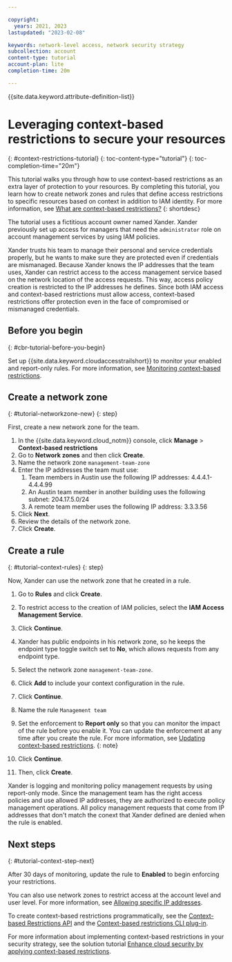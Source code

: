 ```yaml
---

copyright:
  years: 2021, 2023
lastupdated: "2023-02-08"

keywords: network-level access, network security strategy
subcollection: account
content-type: tutorial
account-plan: lite
completion-time: 20m

---
```


{{site.data.keyword.attribute-definition-list}}

# Leveraging context-based restrictions to secure your resources
{: #context-restrictions-tutorial}
{: toc-content-type="tutorial"}
{: toc-completion-time="20m"}

This tutorial walks you through how to use context-based restrictions as an extra layer of protection to your resources. By completing this tutorial, you learn how to create network zones and rules that define access restrictions to specific resources based on context in addition to IAM identity. For more information, see [What are context-based restrictions?](/docs/account?topic=account-context-restrictions-whatis)
{: shortdesc}

The tutorial uses a fictitious account owner named Xander. Xander previously set up access for managers that need the `administrator` role on account management services by using IAM policies.

Xander trusts his team to manage their personal and service credentials properly, but he wants to make sure they are protected even if credentials are mismanaged. Because Xander knows the IP addresses that the team uses, Xander can restrict access to the access management service based on the network location of the access requests. This way, access policy creation is restricted to the IP addresses he defines. Since both IAM access and context-based restrictions must allow access, context-based restrictions offer protection even in the face of compromised or mismanaged credentials.

## Before you begin
{: #cbr-tutorial-before-you-begin}

Set up {{site.data.keyword.cloudaccesstrailshort}} to monitor your enabled and report-only rules. For more information, see [Monitoring context-based restrictions](/docs/account?topic=account-cbr-monitor).

## Create a network zone
{: #tutorial-networkzone-new}
{: step}

First, create a new network zone for the team.

1. In the {{site.data.keyword.cloud_notm}} console, click **Manage** > **Context-based restrictions**
2. Go to **Network zones** and then click **Create**.
3. Name the network zone `management-team-zone`
4. Enter the IP addresses the team must use:
    1. Team members in Austin use the following IP addresses: 4.4.4.1-4.4.4.99
    1. An Austin team member in another building uses the following subnet: 204.17.5.0/24
    1. A remote team member uses the following IP address: 3.3.3.56
5. Click **Next**.
6. Review the details of the network zone.
7. Click **Create**.


## Create a rule
{: #tutorial-context-rules}
{: step}

Now, Xander can use the network zone that he created in a rule.

1. Go to **Rules** and click **Create**.
1. To restrict access to the creation of IAM policies, select the **IAM Access Management Service**.
1. Click **Continue**.
1. Xander has public endpoints in his network zone, so he keeps the endpoint type toggle switch set to **No**, which allows requests from any endpoint type.
1. Select the network zone `management-team-zone`.
1. Click **Add** to include your context configuration in the rule.
1. Click **Continue**.
1. Name the rule `Management team`
1. Set the enforcement to **Report only** so that you can monitor the impact of the rule before you enable it.
   You can update the enforcement at any time after you create the rule. For more information, see [Updating context-based restrictions](/docs/account?topic=account-context-restrictions-update&interface=ui).
   {: note}

1. Click **Continue**.
1. Then, click **Create**.

Xander is logging and monitoring policy management requests by using report-only mode. Since the management team has the right access policies and use allowed IP addresses, they are authorized to execute policy management operations. All policy management requests that come from IP addresses that don't match the conext that Xander defined are denied when the rule is enabled.

## Next steps
{: #tutorial-context-step-next}

After 30 days of monitoring, update the rule to **Enabled** to begin enforcing your restrictions.

You can also use network zones to restrict access at the account level and user level. For more information, see [Allowing specific IP addresses](/docs/account?topic=account-ips&interface=ui).

To create context-based restrictions programmatically, see the [Context-based Restrictions API](/apidocs/context-based-restrictions) and the [Context-based restrictions CLI plug-in](/docs/account?topic=cli-cbr-plugin).

For more information about implementing context-based restrictions in your security strategy, see the solution tutorial [Enhance cloud security by applying context-based restrictions](/docs/solution-tutorials?topic=solution-tutorials-cbr-enhanced-security).
